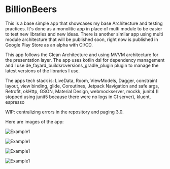# BillionBeers

This is a base simple app that showcases my base Architecture and testing practices. It's done as a monolitic app in place of multi module to be easier to test new libraries and new ideas. There is another similar app using multi module architecture that will be published soon, right now is published in Google Play Store as an alpha with CI/CD. 

This app follows the Clean Architecture and using MVVM architecture for the presentation layer. The app uses kotlin dsl for dependency management and I use de_fayard_buildsrcversions_gradle_plugin plugin to manage the latest versions of the libraries I use.

The apps tech stack is: LiveData, Room, ViewModels, Dagger, constraint layout, view binding, glide, Coroutines, Jetpack Navigation and safe args, Retrofit, okHttp, GSON, Material Design, webmockserver, mockk, junit4 (I stopped using junit5 because there were no logs in CI server), kluent, espresso

WIP: centralizing errors in the repository and paging 3.0.

Here are images of the app:

![Example1](imagesForReadme/FirstScreen.png)

![Example1](imagesForReadme/SecondScreen.png)

![Example1](imagesForReadme/ThirdScreen.png)

![Example1](imagesForReadme/FourthScreen.png)

